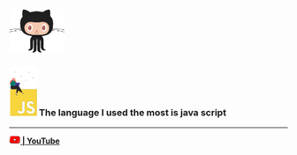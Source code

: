 <img src="./images/github.gif" width="100"/>

### <img src="./images/js.gif" width="50"/> The language I used the most is java script




-----------------------
**[<img src="./images/youtube.gif" width="20"/> |  YouTube](https://www.youtube.com/channel/UCgs8Nz3Msrl4GqX3DeOZ6tQ)** 




